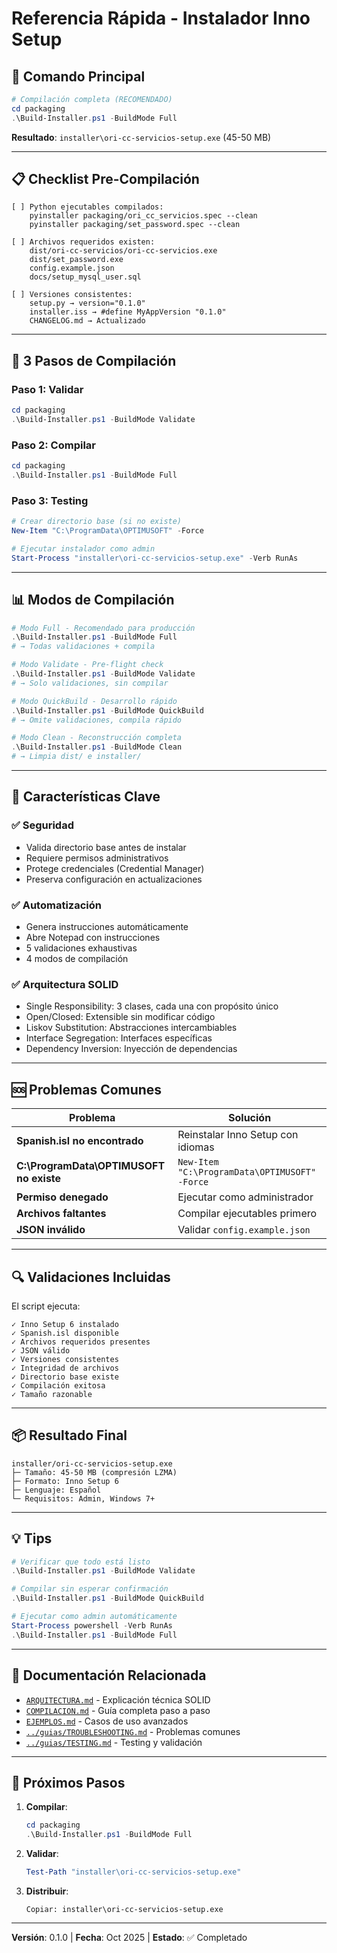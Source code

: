 # Referencia Rápida - Instalador Inno Setup

## 🚀 Comando Principal

```powershell
# Compilación completa (RECOMENDADO)
cd packaging
.\Build-Installer.ps1 -BuildMode Full
```

**Resultado**: `installer\ori-cc-servicios-setup.exe` (45-50 MB)

---

## 📋 Checklist Pre-Compilación

```
[ ] Python ejecutables compilados:
    pyinstaller packaging/ori_cc_servicios.spec --clean
    pyinstaller packaging/set_password.spec --clean

[ ] Archivos requeridos existen:
    dist/ori-cc-servicios/ori-cc-servicios.exe
    dist/set_password.exe
    config.example.json
    docs/setup_mysql_user.sql

[ ] Versiones consistentes:
    setup.py → version="0.1.0"
    installer.iss → #define MyAppVersion "0.1.0"
    CHANGELOG.md → Actualizado
```

---

## 🎯 3 Pasos de Compilación

### Paso 1: Validar
```powershell
cd packaging
.\Build-Installer.ps1 -BuildMode Validate
```

### Paso 2: Compilar
```powershell
cd packaging
.\Build-Installer.ps1 -BuildMode Full
```

### Paso 3: Testing
```powershell
# Crear directorio base (si no existe)
New-Item "C:\ProgramData\OPTIMUSOFT" -Force

# Ejecutar instalador como admin
Start-Process "installer\ori-cc-servicios-setup.exe" -Verb RunAs
```

---

## 📊 Modos de Compilación

```powershell
# Modo Full - Recomendado para producción
.\Build-Installer.ps1 -BuildMode Full
# → Todas validaciones + compila

# Modo Validate - Pre-flight check
.\Build-Installer.ps1 -BuildMode Validate
# → Solo validaciones, sin compilar

# Modo QuickBuild - Desarrollo rápido
.\Build-Installer.ps1 -BuildMode QuickBuild
# → Omite validaciones, compila rápido

# Modo Clean - Reconstrucción completa
.\Build-Installer.ps1 -BuildMode Clean
# → Limpia dist/ e installer/
```

---

## 🔑 Características Clave

### ✅ Seguridad
- Valida directorio base antes de instalar
- Requiere permisos administrativos
- Protege credenciales (Credential Manager)
- Preserva configuración en actualizaciones

### ✅ Automatización
- Genera instrucciones automáticamente
- Abre Notepad con instrucciones
- 5 validaciones exhaustivas
- 4 modos de compilación

### ✅ Arquitectura SOLID
- Single Responsibility: 3 clases, cada una con propósito único
- Open/Closed: Extensible sin modificar código
- Liskov Substitution: Abstracciones intercambiables
- Interface Segregation: Interfaces específicas
- Dependency Inversion: Inyección de dependencias

---

## 🆘 Problemas Comunes

| Problema | Solución |
|----------|----------|
| **Spanish.isl no encontrado** | Reinstalar Inno Setup con idiomas |
| **C:\ProgramData\OPTIMUSOFT no existe** | `New-Item "C:\ProgramData\OPTIMUSOFT" -Force` |
| **Permiso denegado** | Ejecutar como administrador |
| **Archivos faltantes** | Compilar ejecutables primero |
| **JSON inválido** | Validar `config.example.json` |

---

## 🔍 Validaciones Incluidas

El script ejecuta:

```
✓ Inno Setup 6 instalado
✓ Spanish.isl disponible  
✓ Archivos requeridos presentes
✓ JSON válido
✓ Versiones consistentes
✓ Integridad de archivos
✓ Directorio base existe
✓ Compilación exitosa
✓ Tamaño razonable
```

---

## 📦 Resultado Final

```
installer/ori-cc-servicios-setup.exe
├─ Tamaño: 45-50 MB (compresión LZMA)
├─ Formato: Inno Setup 6
├─ Lenguaje: Español
└─ Requisitos: Admin, Windows 7+
```

---

## 💡 Tips

```powershell
# Verificar que todo está listo
.\Build-Installer.ps1 -BuildMode Validate

# Compilar sin esperar confirmación
.\Build-Installer.ps1 -BuildMode QuickBuild

# Ejecutar como admin automáticamente
Start-Process powershell -Verb RunAs
.\Build-Installer.ps1 -BuildMode Full
```

---

## 📖 Documentación Relacionada

- [`ARQUITECTURA.md`](./ARQUITECTURA.md) - Explicación técnica SOLID
- [`COMPILACION.md`](./COMPILACION.md) - Guía completa paso a paso
- [`EJEMPLOS.md`](./EJEMPLOS.md) - Casos de uso avanzados
- [`../guias/TROUBLESHOOTING.md`](../guias/TROUBLESHOOTING.md) - Problemas comunes
- [`../guias/TESTING.md`](../guias/TESTING.md) - Testing y validación

---

## 🎯 Próximos Pasos

1. **Compilar**:
   ```powershell
   cd packaging
   .\Build-Installer.ps1 -BuildMode Full
   ```

2. **Validar**:
   ```powershell
   Test-Path "installer\ori-cc-servicios-setup.exe"
   ```

3. **Distribuir**:
   ```
   Copiar: installer\ori-cc-servicios-setup.exe
   ```

---

**Versión**: 0.1.0 | **Fecha**: Oct 2025 | **Estado**: ✅ Completado
